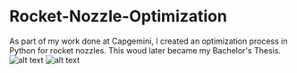 # Rocket-Nozzle-Optimization
As part of my work done at Capgemini, I created an optimization process in Python for rocket nozzles. This woud later became my Bachelor's Thesis.
![alt text]([https://...Dark.png](https://github.com/rescolarandres/Rocket-Nozzle-Optimization/blob/main/mach_kernel.png))
![alt text]([https://...Ocean.png](https://github.com/rescolarandres/Rocket-Nozzle-Optimization/blob/main/wall_contour.png))
